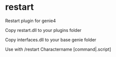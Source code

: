 # restart
Restart plugin for genie4

Copy restart.dll to your plugins folder

Copy interfaces.dll to your base genie folder

Use with /restart Charactername [command|.script]
